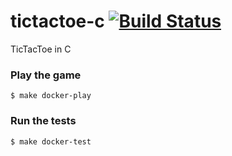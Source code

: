 # tictactoe-c [![Build Status](https://travis-ci.org/damonkelley/tictactoe-c.svg?branch=master)](https://travis-ci.org/damonkelley/tictactoe-c)
TicTacToe in C

### Play the game

```shell
$ make docker-play
```

### Run the tests

```shell
$ make docker-test
```
